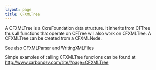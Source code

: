 ```yaml
---
layout: page
title: CFXMLTree
---
```


A CFXMLTree is a CoreFoundation data structure.  It inherits from CFTree thus all functions that operate on CFTree will also work on CFXMLTree.  A CFXMLTree can be created from a CFXMLNode.

See also CFXMLParser and WritingXMLFiles

Simple examples of calling CFXMLTree functions can be found at http://www.carbondev.com/site/?page=CFXMLTree

